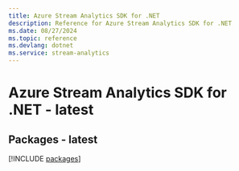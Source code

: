 ```yaml
---
title: Azure Stream Analytics SDK for .NET
description: Reference for Azure Stream Analytics SDK for .NET
ms.date: 08/27/2024
ms.topic: reference
ms.devlang: dotnet
ms.service: stream-analytics
---
```

# Azure Stream Analytics SDK for .NET - latest
## Packages - latest
[!INCLUDE [packages](stream-analytics-index.md)]